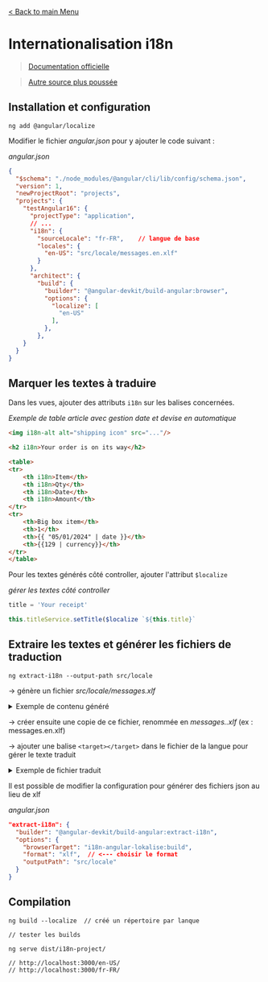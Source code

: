[< Back to main Menu](https://github.com/gsoulie/angular-resources/blob/master/ng-sheet.md)    

# Internationalisation i18n

> [Documentation officielle](https://www.youtube.com/watch?v=KNTN-nsbV7M&t=761s&ab_channel=Angular)

> [Autre source plus poussée](https://lokalise.com/blog/angular-i18n/)     

## Installation et configuration


````
ng add @angular/localize
````

Modifier le fichier *angular.json* pour y ajouter le code suivant :

*angular.json*
````json
{
  "$schema": "./node_modules/@angular/cli/lib/config/schema.json",
  "version": 1,
  "newProjectRoot": "projects",
  "projects": {
    "testAngular16": {
      "projectType": "application",
      // ...
	  "i18n": {
        "sourceLocale": "fr-FR",	// langue de base
        "locales": {
          "en-US": "src/locale/messages.en.xlf"
        }
      },
      "architect": {
        "build": {
          "builder": "@angular-devkit/build-angular:browser",
          "options": {
			"localize": [
              "en-US"
            ],            
          },
        },
    }
  }
}
````

## Marquer les textes à traduire

Dans les vues, ajouter des attributs ````i18n```` sur les balises concernées.

*Exemple de table article avec gestion date et devise en automatique*

````html
<img i18n-alt alt="shipping icon" src="..."/>

<h2 i18n>Your order is on its way</h2>

<table>
<tr>
	<th i18n>Item</th>
	<th i18n>Qty</th>
	<th i18n>Date</th>
	<th i18n>Amount</th>
</tr>
<tr>
	<th>Big box item</th>
	<th>1</th>
	<th>{{ "05/01/2024" | date }}</th>
	<th>{{129 | currency}}</th>
</tr>
</table>
````

Pour les textes générés côté controller, ajouter l'attribut ````$localize````

*gérer les textes côté controller*

````typescript
title = 'Your receipt'

this.titleService.setTitle($localize `${this.title}`
````

## Extraire les textes et générer les fichiers de traduction

````
ng extract-i18n --output-path src/locale
````

-> génère un fichier *src/locale/messages.xlf*

<details>
  <summary>Exemple de contenu généré</summary>

*messages.xlf*
````html
<?xml version="1.0" encoding="UTF-8" ?>
<xliff version="1.2" xmlns="urn:oasis:names:tc:xliff:document:1.2">
  <file source-language="fr-FR" datatype="plaintext" original="ng2.template">
    <body>
      <trans-unit id="8968078740644084367" datatype="html">
        <source>Ecran principal</source>
        <context-group purpose="location">
          <context context-type="sourcefile">src/app/components/home/home.component.ts</context>
          <context context-type="linenumber">21</context>
        </context-group>
      </trans-unit>
      <trans-unit id="3208758817132999047" datatype="html">
        <source>chagement différé</source>
        <context-group purpose="location">
          <context context-type="sourcefile">src/app/components/home/home.component.ts</context>
          <context context-type="linenumber">22</context>
        </context-group>
      </trans-unit>
	</body>
</file>
</xliff>
````
  
</details>

-> créer ensuite une copie de ce fichier, renommée en *messages.<langue>.xlf* (ex : messages.en.xlf)

-> ajouter une balise ````<target></target>```` dans le fichier de la langue pour gérer le texte traduit

<details>
  <summary>Exemple de fichier traduit</summary>

*messages.en.xlf*
````html
<?xml version="1.0" encoding="UTF-8" ?>
<xliff version="1.2" xmlns="urn:oasis:names:tc:xliff:document:1.2">
  <file source-language="fr-FR" datatype="plaintext" original="ng2.template">
    <body>
      <trans-unit id="8968078740644084367" datatype="html">
        <source>Ecran principal</source>
        <target>Home</target>
        <context-group purpose="location">
          <context context-type="sourcefile">src/app/components/home/home.component.ts</context>
          <context context-type="linenumber">21</context>
        </context-group>
      </trans-unit>
      <trans-unit id="3208758817132999047" datatype="html">
        <source>chagement différé</source>
        <target>defered loading</target>
        <context-group purpose="location">
          <context context-type="sourcefile">src/app/components/home/home.component.ts</context>
          <context context-type="linenumber">22</context>
        </context-group>
      </trans-unit>
	</body>
</file>
</xliff>
````
  
</details>


Il est possible de modifier la configuration pour générer des fichiers json au lieu de xlf

*angular.json*
````json
"extract-i18n": {
  "builder": "@angular-devkit/build-angular:extract-i18n",
  "options": {
    "browserTarget": "i18n-angular-lokalise:build",
    "format": "xlf",  // <--- choisir le format
    "outputPath": "src/locale"
  }
}

````
  
</details>

## Compilation

````
ng build --localize  // créé un répertoire par lanque

// tester les builds 

ng serve dist/i18n-project/

// http://localhost:3000/en-US/
// http://localhost:3000/fr-FR/
````
